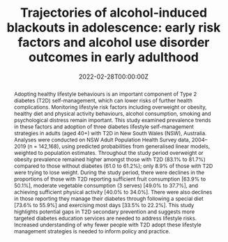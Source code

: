 ﻿---
title: "Trajectories of alcohol‐induced blackouts in adolescence: early risk factors and alcohol use disorder outcomes in early adulthood"
authors:
- Louise Cranney
- Bronwyn McGill
- admin
- Adrian Bauman
abstract: "Adopting healthy lifestyle behaviours is an important component of Type 2 diabetes (T2D) self-management, which can lower risks of further health complications. Monitoring lifestyle risk factors including overweight or obesity, healthy diet and physical activity behaviours, alcohol consumption, smoking and psychological distress remain important. This study examined prevalence trends in these factors and adoption of three diabetes lifestyle self-management strategies in adults (aged 40+) with T2D in New South Wales (NSW), Australia. Analyses were conducted on NSW Adult Population Health Survey data, 2004–2019 (n = 142,168), using predicted probabilities from generalised linear models, weighted to population estimates. Throughout the study period overweight or obesity prevalence remained higher amongst those with T2D (83.1% to 81.7%) compared to those without diabetes (61.0 to 61.2%); only 8.9% of those with T2D were trying to lose weight. During the study period, there were declines in the proportions of those with T2D reporting sufficient fruit consumption [63.9% to 50.1%], moderate vegetable consumption (3 serves) [49.0% to 37.7%], and achieving sufficient physical activity [40.0% to 34.0%]. There were also declines in those reporting they manage their diabetes through following a special diet [73.6% to 55.9%] and exercising most days [33.5% to 22.2%]. This study highlights potential gaps in T2D secondary prevention and suggests more targeted diabetes education services are needed to address lifestyle risks. Increased understanding of why fewer people with T2D adopt these lifestyle management strategies is needed to inform policy and practice."
date: "2022-02-28T00:00:00Z"
doi: "10.1016/j.ypmed.2022.107004"
featured: false
image:
  caption: 'Image credit: [Unsplash: Towfiqu barbhuiya]'
  focal_point: ""
  preview_only: false
projects:
- PHS
publication: 'Preventive Medicine'
publication_short: ""
publication_types:
- "2"
publishDate: "2021-02-28T00:00:00Z"
summary: An analysis of trends in type-2 diabetes and associated risk factors.
tags:
- Diabetes
- Population health
url_source: "https://www.sciencedirect.com/science/article/pii/S0091743522000524"
---
